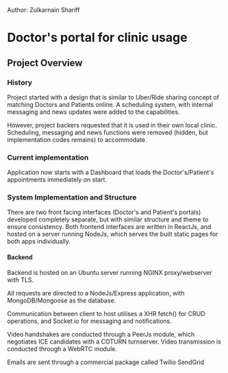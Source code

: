 Author: Zulkarnain Shariff

# Doctor's portal for clinic usage

## Project Overview

### History
Project started with a design that is similar to Uber/Ride sharing concept of matching Doctors and Patients online.
A scheduling system, with internal messaging and news updates were added to the capabilities.

However, project backers requested that it is used in their own local clinic.
Scheduling, messaging and news functions were removed (hidden, but implementation codes remains) to accommodate.

### Current implementation

Application now starts with a Dashboard that loads the Doctor's/Patient's appointments immediately on start. 

### System Implementation and Structure
There are two front facing interfaces (Doctor's and Patient's portals) developed completely separate, but with similar structure and theme to 
ensure consistency. Both frontend interfaces are written in ReactJs, and hosted on a server running NodeJs, which serves the built static
pages for both apps individually.

#### Backend
Backend is hosted on an Ubuntu server running NGINX proxy/webserver with TLS.

All requests are directed to a NodeJs/Express application, with MongoDB/Mongoose as the database.

Communication between client to host utilises a XHR fetch() for CRUD operations, and Socket.io for messaging and notifications.

Video handshakes are conducted through a PeerJs module, which negotiates ICE candidates with a COTURN turnserver. Video transmission is conducted 
through a WebRTC module.

Emails are sent through a commercial package called Twilio SendGrid
